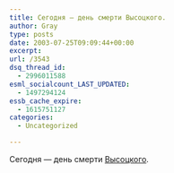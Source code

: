 ```yaml
---
title: Сегодня — день смерти Высоцкого.
author: Gray
type: posts
date: 2003-07-25T09:09:44+00:00
excerpt:
url: /3543
dsq_thread_id:
  - 2996011588
esml_socialcount_LAST_UPDATED:
  - 1497294124
essb_cache_expire:
  - 1615751127
categories:
  - Uncategorized

---
```








Сегодня &#8212; день смерти <a href="http://www.newsru.com/cinema/25Jul2003/bladimir.html" target="_blank">Высоцкого</a>.